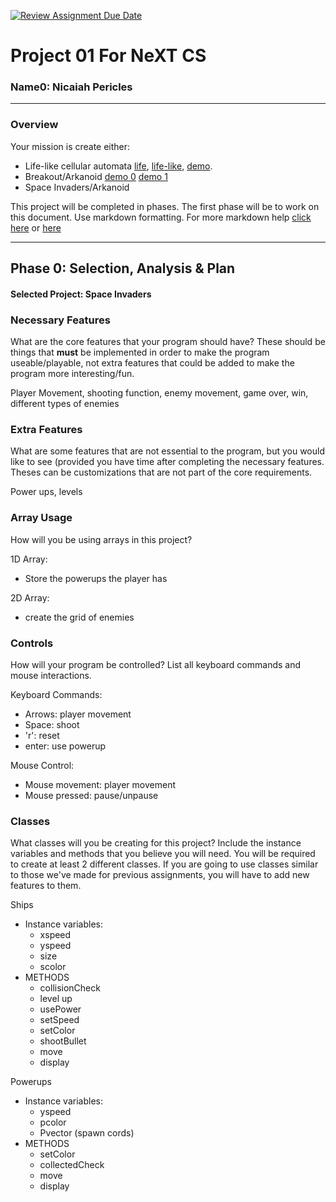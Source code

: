 [![Review Assignment Due Date](https://classroom.github.com/assets/deadline-readme-button-22041afd0340ce965d47ae6ef1cefeee28c7c493a6346c4f15d667ab976d596c.svg)](https://classroom.github.com/a/tKEUpLiS)
# Project 01 For NeXT CS
### Name0: Nicaiah Pericles
---

### Overview
Your mission is create either:
- Life-like cellular automata [life](https://en.wikipedia.org/wiki/Conway%27s_Game_of_Life), [life-like](https://en.wikipedia.org/wiki/Life-like_cellular_automaton), [demo](https://www.netlogoweb.org/launch#https://www.netlogoweb.org/assets/modelslib/Sample%20Models/Computer%20Science/Cellular%20Automata/Life.nlogo).
- Breakout/Arkanoid [demo 0](https://elgoog.im/breakout/)  [demo 1](https://www.crazygames.com/game/atari-breakout)
- Space Invaders/Arkanoid

This project will be completed in phases. The first phase will be to work on this document. Use markdown formatting. For more markdown help [click here](https://github.com/adam-p/markdown-here/wiki/Markdown-Cheatsheet) or [here](https://docs.github.com/en/get-started/writing-on-github/getting-started-with-writing-and-formatting-on-github/basic-writing-and-formatting-syntax)


---

## Phase 0: Selection, Analysis & Plan

#### Selected Project: Space Invaders

### Necessary Features
What are the core features that your program should have? These should be things that __must__ be implemented in order to make the program useable/playable, not extra features that could be added to make the program more interesting/fun.

Player Movement, shooting function, enemy movement, game over, win, different types of enemies

### Extra Features
What are some features that are not essential to the program, but you would like to see (provided you have time after completing the necessary features. Theses can be customizations that are not part of the core requirements.

Power ups, levels

### Array Usage
How will you be using arrays in this project?

1D Array:
- Store the powerups the player has

2D Array:
- create the grid of enemies


### Controls
How will your program be controlled? List all keyboard commands and mouse interactions.

Keyboard Commands:
- Arrows: player movement
- Space: shoot
- 'r': reset
- enter: use powerup

Mouse Control:
- Mouse movement: player movement
- Mouse pressed: pause/unpause


### Classes
What classes will you be creating for this project? Include the instance variables and methods that you believe you will need. You will be required to create at least 2 different classes. If you are going to use classes similar to those we've made for previous assignments, you will have to add new features to them.

Ships
- Instance variables:
  - xspeed
  - yspeed
  - size
  - scolor
- METHODS
  - collisionCheck
  - level up
  - usePower
  - setSpeed
  - setColor
  - shootBullet
  - move
  - display

Powerups
- Instance variables:
  - yspeed
  - pcolor
  - Pvector (spawn cords)
- METHODS
  - setColor
  - collectedCheck
  - move
  - display
